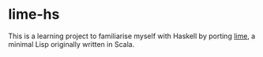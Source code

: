 # lime-hs

This is a learning project to familiarise myself with Haskell by porting
[lime](https://github.com/echojc/lime), a minimal Lisp originally written in
Scala.
